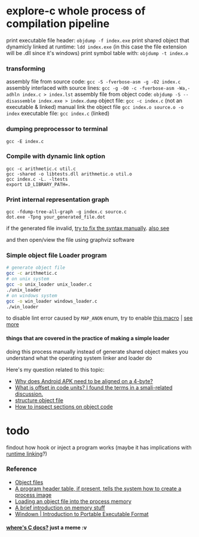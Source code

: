 # explore-c whole process of compilation pipeline

print executable file header: `objdump -f index.exe`
print shared object that dynamicly linked at runtime: `ldd index.exe` (in this case the file extension will be .dll since it's windows)
print symbol table with: `objdump -t index.o`

### transforming

assembly file from source code: `gcc -S -fverbose-asm -g -O2 index.c`
assembly interlaced with source lines: `gcc -g -O0 -c -fverbose-asm -Wa,-adhln index.c > index.lst`
assembly file from object code: `objdump -S --disassemble index.exe > index.dump`
object file: `gcc -c index.c` (not an executable & linked) manual link the object file `gcc index.o source.o -o index`
executable file: `gcc index.c` (linked)

### dumping preprocessor to terminal

`gcc -E index.c`

### Compile with dynamic link option

```
gcc -c arithmetic.c util.c
gcc -shared -o libtests.dll arithmetic.o util.o
gcc index.c -L. -ltests
export LD_LIBRARY_PATH=.
```

### Print internal representation graph

```
gcc -fdump-tree-all-graph -g index.c source.c
dot.exe -Tpng your_generated_file.dot
```

if the generated file invalid, [try to fix the syntax manually](https://stackoverflow.com/questions/67247147/graphviz-doesnt-understand-gcc-output). [also see](https://t.me/CCpp_Indonesia/74516)

and then open/view the file using graphviz software

### Simple object file Loader program

```bash
# generate object file
gcc -c arithmetic.c
# on unix system
gcc -o unix_loader unix_loader.c
./unix_loader
# on windows system
gcc -o win_loader windows_loader.c
./win_loader
```

to disable lint error caused by `MAP_ANON` enum, try to enable [this macro](https://ftp.gnu.org/old-gnu/Manuals/glibc-2.2.3/html_node/libc_13.html#:~:text=should%20be%20defined.-,Macro%3A%20_GNU_SOURCE,-If%20you%20define) | [see more](https://unix.stackexchange.com/questions/498176/how-does-use-misc-referenced-in-glibc-work)

#### things that are covered in the practice of making a simple loader

doing this process manually instead of generate shared object makes you understand what the operating system linker and loader do

Here's my question related to this topic:

- [Why does Android APK need to be aligned on a 4-byte?](https://www.quora.com/Why-does-Android-APK-need-to-be-aligned-on-a-4-byte)
- [What is offset in code units? I found the terms in a smali-related discussion.](https://www.quora.com/What-is-offset-in-code-units-I-found-the-terms-in-a-smali-related-discussion)
- [structure object file](https://t.me/idcplc/243299/246739)
- [How to inspect sections on object code](https://github.com/hasherezade/pe-bear/issues/34)

# todo

findout how hook or inject a program works (maybe it has implications with [runtime linking](https://noise.getoto.net/2021/03/02/how-to-execute-an-object-file-part-1/#:~:text=process%20is%20called-,runtime%20linking,-%3A%20when%20our%20executable)?)

### Reference

- [Object files](https://paperbun.org/c-object-files-and-memory-layout-erprd7vfkaao/)
- [A program header table, if present, tells the system how to create a process image](https://docs.oracle.com/cd/E19683-01/817-3677/chapter6-46512/index.html#:~:text=A%20program%20header%20table%2C%20if%20present%2C%20tells%20the%20system%20how%20to%20create%20a%20process%20image)
- [Loading an object file into the process memory](https://noise.getoto.net/2021/03/02/how-to-execute-an-object-file-part-1/#:~:text=Loading%20an%20object%20file%20into%20the%20process%20memory)
- [A brief introduction on memory stuff](https://www.youtube.com/watch?v=p9yZNLeOj4s&ab_channel=ComputerScience)
- [Windown | Introduction to Portable Executable Format](https://0xrick.github.io/categories/#win-internals)

#### [where's C docs?](https://t.me/GNUWeeb/322371) just a meme :v
